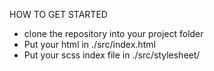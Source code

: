 
HOW TO GET STARTED

* clone the repository into your project folder
* Put your html in ./src/index.html
* Put your scss index file in ./src/stylesheet/

